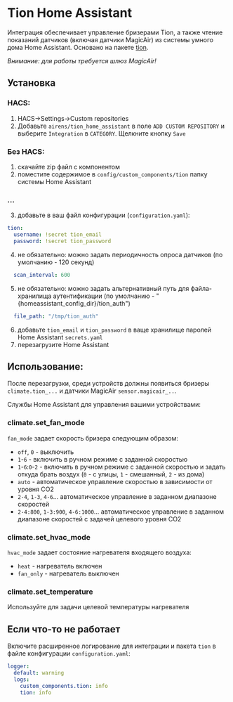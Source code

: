 # Tion Home Assistant
Интеграция обеспечивает управление бризерами Tion, а также чтение показаний датчиков (включая датчики MagicAir) из системы умного дома Home Assistant. Основано на пакете [tion](https://github.com/airens/tion).

*Внимание: для работы требуется шлюз MagicAir!*
## Установка
### HACS:
1. HACS->Settings->Custom repositories 
2. Добавьте `airens/tion_home_assistant` в поле `ADD CUSTOM REPOSITORY` и выберите `Integration` в `CATEGORY`. Щелкните кнопку `Save`
### Без HACS:
1. скачайте zip файл с компонентом
2. поместите содержимое в `config/custom_components/tion` папку системы Home Assistant
### ...
3. добавьте в ваш файл конфигурации (`configuration.yaml`):
```yaml
tion:
  username: !secret tion_email
  password: !secret tion_password
```
4. не обязательно: можно задать периодичность опроса датчиков (по умолчанию - 120 секунд)
```yaml
  scan_interval: 600
```
5. не обязательно: можно задать альтернативный путь для файла-хранилища аутентификации (по умолчанию - "{homeassistant_config_dir}/tion_auth")
```yaml
  file_path: "/tmp/tion_auth"
```
6. добавьте `tion_email` и `tion_password` в ваще хранилище паролей Home Assistant `secrets.yaml`
7. перезагрузите Home Assistant
## Использование:
После перезагрузки, среди устройств должны появиться бризеры `climate.tion_...` и датчики MagicAir `sensor.magicair_..`.

Службы Home Assistant для управления вашими устройствами:
### climate.set_fan_mode
`fan_mode` задает скорость бризера следующим образом:
- `off`, `0` - выключить
- `1`-`6` - включить в ручном режиме с заданной скоростью
- `1`-`6`:`0`-`2` - включить в ручном режиме с заданной скоростью и задать откуда брать воздух (`0` - с улицы, `1` - смешанный, `2` - из дома)
- `auto` - автоматическое управление скоростью в зависимости от уровня CO2
- `2-4`, `1-3`, `4-6`... автоматическое управление в заданном диапазоне скоростей
- `2-4:800`, `1-3:900`, `4-6:1000`... автоматическое управление в заданном диапазоне скоростей с задачей целевого уровня CO2
### climate.set_hvac_mode
`hvac_mode` задает состояние нагревателя входящего воздуха:
- `heat` - нагреватель включен
- `fan_only` - нагреватель выключен
### climate.set_temperature
Используйте для задачи целевой температуры нагревателя
## Если что-то не работает
Включите расширенное логирование для интеграции и пакета `tion` в файле конфигурации `configuration.yaml`:
```yaml
logger:
  default: warning
  logs:
    custom_components.tion: info
    tion: info
```

